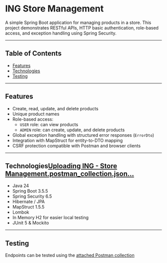 # ING Store Management

A simple Spring Boot application for managing products in a store. This project demonstrates RESTful APIs, HTTP basic authentication, role-based access, and exception handling using Spring Security.

---

## Table of Contents

- [Features](#features)  
- [Technologies](#technologies)
- [Testing](#technologies)  

---

## Features

- Create, read, update, and delete products  
- Unique product names  
- Role-based access:
  - `USER` role: can view products  
  - `ADMIN` role: can create, update, and delete products  
- Global exception handling with structured error responses (`ErrorDto`)  
- Integration with MapStruct for entity-to-DTO mapping  
- CSRF protection compatible with Postman and browser clients  

---

## Technologies[Uploading ING - Store Management.postman_collection.json…]()


- Java 24  
- Spring Boot 3.5.5  
- Spring Security 6.5  
- Hibernate / JPA  
- MapStruct 1.5.5  
- Lombok  
- In Memory H2 for easier local testing 
- JUnit 5 & Mockito  

---

## Testing
Endpoints can be tested using the [attached Postman collection](src/main/resources/ING%20-%20Store%20Management.postman_collection.json)
